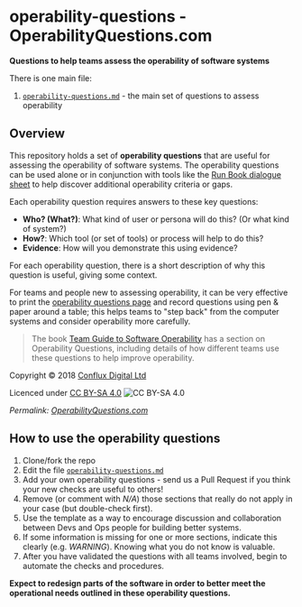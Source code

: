 # operability-questions - OperabilityQuestions.com

**Questions to help teams assess the operability of software systems**

There is one main file:

1. [`operability-questions.md`](operability-questions.md) - the main set of questions to assess operability

## Overview

This repository holds a set of **operability questions** that are useful for assessing the operability of software systems. The operability questions can be used alone or in conjunction with tools like the [Run Book dialogue sheet](http://runbooktemplate.info/) to help discover additional operability criteria or gaps.

Each operability question requires answers to these key questions: 

* **Who? (What?)**: What kind of user or persona will do this? (Or what kind of system?) 
* **How?**: Which tool (or set of tools) or process will help to do this?
* **Evidence**:  How will you demonstrate this using evidence?

For each operability question, there is a short description of why this question is useful, giving some context.

For teams and people new to assessing operability, it can be very effective to print the [operability questions page](operability-questions.md) and record questions using pen & paper around a table; this helps teams to "step back" from the computer systems and consider operability more carefully.

> The book [Team Guide to Software Operability](http://operabilitybook.com/) has a section on Operability Questions, including details of how different teams use these questions to help improve operability. 

Copyright © 2018 [Conflux Digital Ltd](https://confluxdigital.net/)

Licenced under [CC BY-SA 4.0](https://creativecommons.org/licenses/by-sa/4.0/) ![CC BY-SA 4.0](https://licensebuttons.net/l/by-sa/3.0/88x31.png)

_Permalink: [OperabilityQuestions.com](http://operabilityquestions.com/)_

## How to use the operability questions

1. Clone/fork the repo
1. Edit the file [`operability-questions.md`](operability-questions.md) 
1. Add your own operability questions - send us a Pull Request if you think your new checks are useful to others!
1. Remove (or comment with _N/A_) those sections that really do not apply in your case (but double-check first).
1. Use the template as a way to encourage discussion and collaboration between Devs and Ops people for building better systems.
1. If some information is missing for one or more sections, indicate this clearly (e.g. *WARNING*). Knowing what you do not know is valuable.
1. After you have validated the questions with all teams involved, begin to automate the checks and procedures.

**Expect to redesign parts of the software in order to better meet the operational needs outlined in these operability questions.**
